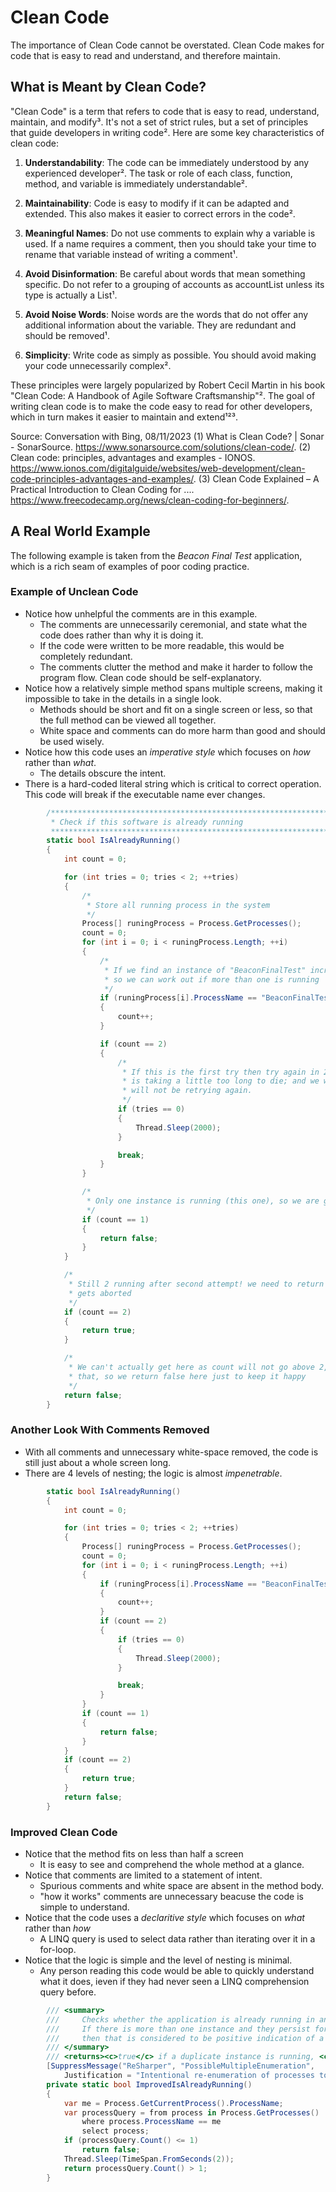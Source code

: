 # Clean Code

The importance of Clean Code cannot be overstated.
Clean Code makes for code that is easy to read and understand, and therefore maintain.

## What is Meant by Clean Code?

"Clean Code" is a term that refers to code that is easy to read, understand, maintain, and modify³. It's not a set of strict rules, but a set of principles that guide developers in writing code². Here are some key characteristics of clean code:

1. **Understandability**: The code can be immediately understood by any experienced developer². The task or role of each class, function, method, and variable is immediately understandable².

2. **Maintainability**: Code is easy to modify if it can be adapted and extended. This also makes it easier to correct errors in the code².

3. **Meaningful Names**: Do not use comments to explain why a variable is used. If a name requires a comment, then you should take your time to rename that variable instead of writing a comment¹.

4. **Avoid Disinformation**: Be careful about words that mean something specific. Do not refer to a grouping of accounts as accountList unless its type is actually a List¹.

5. **Avoid Noise Words**: Noise words are the words that do not offer any additional information about the variable. They are redundant and should be removed¹.

6. **Simplicity**: Write code as simply as possible. You should avoid making your code unnecessarily complex².

These principles were largely popularized by Robert Cecil Martin in his book "Clean Code: A Handbook of Agile Software Craftsmanship"². The goal of writing clean code is to make the code easy to read for other developers, which in turn makes it easier to maintain and extend¹²³.

Source: Conversation with Bing, 08/11/2023
(1) What is Clean Code? | Sonar - SonarSource. https://www.sonarsource.com/solutions/clean-code/.
(2) Clean code: principles, advantages and examples - IONOS. https://www.ionos.com/digitalguide/websites/web-development/clean-code-principles-advantages-and-examples/.
(3) Clean Code Explained – A Practical Introduction to Clean Coding for .... https://www.freecodecamp.org/news/clean-coding-for-beginners/.

## A Real World Example

The following example is taken from the _Beacon Final Test_ application, which is a rich seam of examples of poor coding practice.

### Example of Unclean Code

- Notice how unhelpful the comments are in this example.
  - The comments are unnecessarily ceremonial, and state what the code does rather than why it is doing it.
  - If the code were written to be more readable, this would be completely redundant.
  - The comments clutter the method and make it harder to follow the program flow. Clean code should be self-explanatory.
- Notice how a relatively simple method spans multiple screens, making it impossible to take in the details in a single look.
  - Methods should be short and fit on a single screen or less, so that the full method can be viewed all together.
  - White space and comments can do more harm than good and should be used wisely.
- Notice how this code uses an _imperative style_ which focuses on _how_ rather than _what_.
  - The details obscure the intent.
- There is a hard-coded literal string which is critical to correct operation.
  This code will break if the executable name ever changes.

```csharp
        /*******************************************************************************************
         * Check if this software is already running
         ******************************************************************************************/
        static bool IsAlreadyRunning()
        {
            int count = 0;

            for (int tries = 0; tries < 2; ++tries)
            {
                /*
                 * Store all running process in the system
                 */
                Process[] runingProcess = Process.GetProcesses();
                count = 0;
                for (int i = 0; i < runingProcess.Length; ++i)
                {
                    /*
                     * If we find an instance of "BeaconFinalTest" increment count
                     * so we can work out if more than one is running
                     */
                    if (runingProcess[i].ProcessName == "BeaconFinalTest")
                    {
                        count++;
                    }

                    if (count == 2)
                    {
                        /*
                         * If this is the first try then try again in 2 seconds in case the previous process
                         * is taking a little too long to die; and we will check again, otherwise just break out of the loop as we
                         * will not be retrying again.
                         */
                        if (tries == 0)
                        {
                            Thread.Sleep(2000);
                        }

                        break;
                    }
                }

                /*
                 * Only one instance is running (this one), so we are good to go
                 */
                if (count == 1)
                {
                    return false;
                }
            }

            /*
             * Still 2 running after second attempt! we need to return true so this instance
             * gets aborted
             */
            if (count == 2)
            {
                return true;
            }

            /*
             * We can't actually get here as count will not go above 2, but the compiler does not know
             * that, so we return false here just to keep it happy
             */
            return false;
        }
```

### Another Look With Comments Removed

- With all comments and unnecessary white-space removed, the code is still just about a whole screen long.
- There are 4 levels of nesting; the logic is almost _impenetrable_.

```csharp
        static bool IsAlreadyRunning()
        {
            int count = 0;

            for (int tries = 0; tries < 2; ++tries)
            {
                Process[] runingProcess = Process.GetProcesses();
                count = 0;
                for (int i = 0; i < runingProcess.Length; ++i)
                {
                    if (runingProcess[i].ProcessName == "BeaconFinalTest")
                    {
                        count++;
                    }
                    if (count == 2)
                    {
                        if (tries == 0)
                        {
                            Thread.Sleep(2000);
                        }

                        break;
                    }
                }
                if (count == 1)
                {
                    return false;
                }
            }
            if (count == 2)
            {
                return true;
            }
            return false;
        }
```

### Improved Clean Code

- Notice that the method fits on less than half a screen
  - It is easy to see and comprehend the whole method at a glance.
- Notice that comments are limited to a statement of intent.
  - Spurious comments and white space are absent in the method body.
  - "how it works" comments are unnecessary beacuse the code is simple to understand.
- Notice that the code uses a _declaritive style_ which focuses on _what_ rather than _how_
  - A LINQ query is used to select data rather than iterating over it in a for-loop.
- Notice that the logic is simple and the level of nesting is minimal.
  - Any person reading this code would be able to quickly understand what it does, ieven if they had never seen a LINQ comprehension query before.

```csharp
        /// <summary>
        ///     Checks whether the application is already running in another process.
        ///     If there is more than one instance and they persist for at least 2 seconds,
        ///     then that is considered to be positive indication of a duplicate instance.
        /// </summary>
        /// <returns><c>true</c> if a duplicate instance is running, <c>false</c> otherwise.</returns>
        [SuppressMessage("ReSharper", "PossibleMultipleEnumeration",
            Justification = "Intentional re-enumeration of processes to check for persistence over time")]
        private static bool ImprovedIsAlreadyRunning()
        {
            var me = Process.GetCurrentProcess().ProcessName;
            var processQuery = from process in Process.GetProcesses()
                where process.ProcessName == me
                select process;
            if (processQuery.Count() <= 1)
                return false;
            Thread.Sleep(TimeSpan.FromSeconds(2));
            return processQuery.Count() > 1;
        }
```